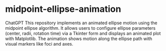 # midpoint-ellipse-animation
ChatGPT  This repository implements an animated ellipse motion using the midpoint ellipse algorithm. It allows users to configure ellipse parameters (center, radii, rotation time) via a Tkinter form and displays an animated plot with Matplotlib. The animation shows motion along the ellipse path with visual markers like foci and axes.
